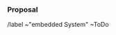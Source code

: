<!-- This template is a great use for issues that are feature::additions or technical tasks for larger issues.-->

### Proposal

<!-- Use this section to explain the feature and how it will work. It can be helpful to add technical details, design proposals, and links to related epics or issues. -->

<!-- Label reminders
Use the following resources to find the appropriate labels:
- https://git.thm.de/softwaretechnik-projekt-pick-by-light-system-wise21_22/pbl-embedded-system/esp32-firmware/-/labels
-->

/label ~"embedded System" ~ToDo
